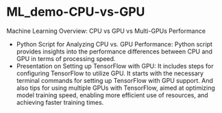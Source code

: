 # ML_demo-CPU-vs-GPU
Machine Learning Overview: CPU vs GPU vs Multi-GPUs Performance
- Python Script for Analyzing CPU vs. GPU Performance: Python script provides insights into the performance differences between CPU and GPU in terms of processing speed.
- Presentation on Setting up TensorFlow with GPU: It includes steps for configuring TensorFlow to utilize GPU. It starts with the necessary terminal commands for setting up TensorFlow with GPU support. And also tips for using multiple GPUs with TensorFlow, aimed at optimizing model training speed, enabling more efficient use of resources, and achieving faster training times.




